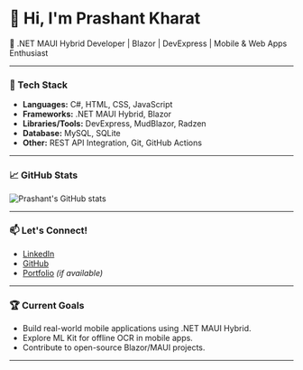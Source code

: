 # 👋 Hi, I'm Prashant Kharat

🚀 .NET MAUI Hybrid Developer | Blazor | DevExpress | Mobile & Web Apps Enthusiast

---

### 🔧 Tech Stack
- **Languages:** C#, HTML, CSS, JavaScript
- **Frameworks:** .NET MAUI Hybrid, Blazor
- **Libraries/Tools:** DevExpress, MudBlazor, Radzen
- **Database:** MySQL, SQLite
- **Other:** REST API Integration, Git, GitHub Actions

---

### 📈 GitHub Stats
![Prashant's GitHub stats](https://github-readme-stats.vercel.app/api?username=YourUsername&show_icons=true&theme=radical)

---

### 📫 Let's Connect!
- [LinkedIn](https://linkedin.com/in/your-profile)
- [GitHub](https://github.com/YourUsername)
- [Portfolio](https://your-portfolio.github.io) *(if available)*

---

### 🏆 Current Goals
- Build real-world mobile applications using .NET MAUI Hybrid.
- Explore ML Kit for offline OCR in mobile apps.
- Contribute to open-source Blazor/MAUI projects.

---
